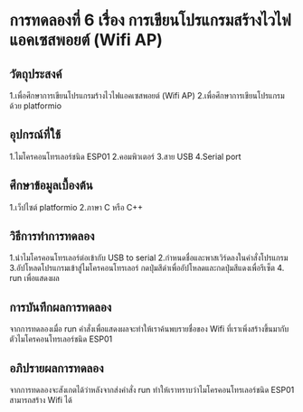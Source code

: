 # การทดลองที่ 6 เรื่อง การเขียนโปรแกรมสร้างไวไฟแอคเซสพอยต์ (Wifi AP)

## วัตถุประสงค์
1.เพื่อศึกษาการเขียนโปรแกรมร้างไวไฟแอคเซสพอยต์ (Wifi AP)
2.เพื่อศึกษาการเขียนโปรแกรมด้วย platformio

## อุปกรณ์ที่ใช้
1.ไมโครคอนโทรเลอร์ชนิด ESP01
2.คอมพิวเตอร์
3.สาย USB
4.Serial port

## ศึกษาข้อมูลเบื้องต้น
1.เว็ปไซต์ platformio
2.ภาษา C หรือ C++

## วิธีการทำการทดลอง 
1.นำไมโครคอนโทรเลอร์ต่อเข้ากับ USB to serial
2.กำหนดชื่อและพาสเวิร์ดลงในคำสั่งโปรแกรม 
3.อัปโหลดโปรแกรมเข้าสู่ไมโครคอนโทรเลอร์ กดปุ่มสีดำเพื่ออัปโหลดและกดปุ่มสีแดงเพื่อรีเซ็ต
4. run เพื่อแสดงผล

## การบันทึกผลการทดลอง 
   จากการทดลองเมื่อ run คำสั่งเพื่อแสดงผลจะทำให้เราค้นพบรายชื่อของ Wifi ที่เราเพิ่งสร้างขึ้นมากับตัวไมโครคอนโทรเลอร์ชนิด ESP01 

## อภิปรายผลการทดลอง  
   จากการทดลองจะสังเกตได้ว่าหลังจากส่งคำสั่ง run ทำให้เราทราบว่าไมโครคอนโทรเลอร์ชนิด ESP01 สามารถสร้าง Wifi ได้


